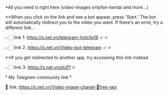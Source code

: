 *All you need is right here (video-images onlyfan-hentai and more...)     

**When you click on the link and see a bot appear, press 'Start.' The bot will automatically redirect you to the video you want. If there's an error, try a different link...

👉🏻 link 1: https://s.net.vn/telegram-hotclip18  ✓ 🔥   

👉🏻 link 2: https://s.net.vn/Video-bot-telegram  ✓ 🔥

**If you get redirected to another app, try accessing this link instead 

👉🏻 link 3: https://s.net.vn/pUFf 🔥

° _My Telegram community link_ °

🔗 link: https://s.net.vn/Video-image-chanel-🔞free-sex
